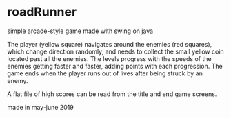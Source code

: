 # roadRunner
 simple arcade-style game made with swing on java
 
 The player (yellow square) navigates around the enemies (red squares), which change direction randomly, and needs to collect the small yellow coin located past all the enemies. The levels progress with the speeds of the enemies getting faster and faster, adding points with each progression.
 The game ends when the player runs out of lives after being struck by an enemy.
 
 A flat file of high scores can be read from the title and end game screens.
 
 made in may-june 2019
